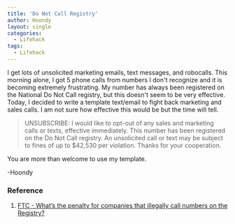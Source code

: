 ```yaml
---
title: 'Do Not Call Registry'
author: Hoondy
layout: single
categories:
  - Lifehack
tags:
  - Lifehack
---
```


I get lots of unsolicited marketing emails, text messages, and robocalls. This morning alone, I got 5 phone calls from numbers I don't recognize and it is becoming extremely frustrating. My number has always been registered on the National Do Not Call registry, but this doesn't seem to be very effective. Today, I decided to write a template text/email to fight back marketing and sales calls. I am not sure how effective this would be but the time will tell.

> UNSUBSCRIBE: I would like to opt-out of any sales and marketing calls or texts, effective immediately. This number has been registered on the Do Not Call registry. An unsolicited call or text may be subject to fines of up to $42,530 per violation. Thanks for your cooperation.


You are more than welcome to use my template.

-Hoondy

### Reference
1. [FTC - What’s the penalty for companies that illegally call numbers on the Registry?](https://www.consumer.ftc.gov/articles/0108-national-do-not-call-registry#unwanted)
